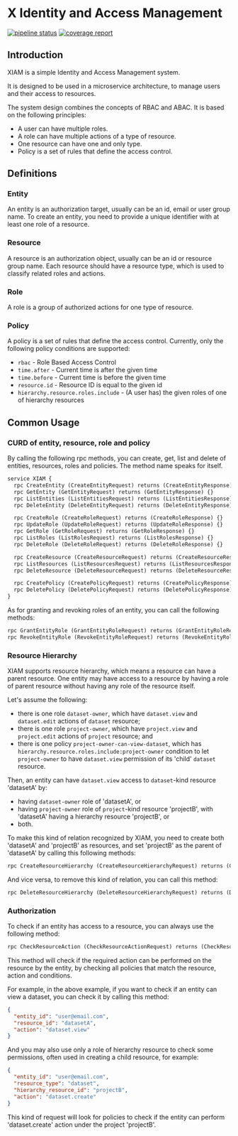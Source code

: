 # X Identity and Access Management

[![pipeline status](../statics/images/pipeline.svg)](https://git.basebit.me/entropy/xiam/-/commits/master) [![coverage report](https://git.basebit.me/entropy/xiam/badges/master/coverage.svg)](https://git.basebit.me/entropy/xiam/-/commits/master)

## Introduction

XIAM is a simple Identity and Access Management system.

It is designed to be used in a microservice architecture, to manage users and their access to resources.

The system design combines the concepts of RBAC and ABAC. It is based on the following principles:
- A user can have multiple roles.
- A role can have multiple actions of a type of resource.
- One resource can have one and only type.
- Policy is a set of rules that define the access control.

## Definitions

### Entity

An entity is an authorization target, usually can be an id, email or user group name.
To create an entity, you need to provide a unique identifier with at least one role of a resource.

### Resource

A resource is an authorization object, usually can be an id or resource group name.
Each resource should have a resource type, which is used to classify related roles and actions.

### Role

A role is a group of authorized actions for one type of resource.

### Policy

A policy is a set of rules that define the access control.
Currently, only the following policy conditions are supported:

- `rbac` - Role Based Access Control
- `time.after` - Current time is after the given time
- `time.before` - Current time is before the given time
- `resource.id` - Resource ID is equal to the given id
- `hierarchy.resource.roles.include` - (A user has) the given roles of one of hierarchy resources

## Common Usage

### CURD of entity, resource, role and policy

By calling the following rpc methods, you can create, get, list and delete of entities, resources, roles and policies.
The method name speaks for itself.

``` protobuf
service XIAM {
  rpc CreateEntity (CreateEntityRequest) returns (CreateEntityResponse) {}
  rpc GetEntity (GetEntityRequest) returns (GetEntityResponse) {}
  rpc ListEntities (ListEntitiesRequest) returns (ListEntitiesResponse) {}
  rpc DeleteEntity (DeleteEntityRequest) returns (DeleteEntityResponse) {}

  rpc CreateRole (CreateRoleRequest) returns (CreateRoleResponse) {}
  rpc UpdateRole (UpdateRoleRequest) returns (UpdateRoleResponse) {}
  rpc GetRole (GetRoleRequest) returns (GetRoleResponse) {}
  rpc ListRoles (ListRolesRequest) returns (ListRolesResponse) {}
  rpc DeleteRole (DeleteRoleRequest) returns (DeleteRoleResponse) {}

  rpc CreateResource (CreateResourceRequest) returns (CreateResourceResponse) {}
  rpc ListResources (ListResourcesRequest) returns (ListResourcesResponse) {}
  rpc DeleteResource (DeleteResourceRequest) returns (DeleteResourceResponse) {}

  rpc CreatePolicy (CreatePolicyRequest) returns (CreatePolicyResponse) {}
  rpc DeletePolicy (DeletePolicyRequest) returns (DeletePolicyResponse) {}
}
```

As for granting and revoking roles of an entity, you can call the following methods:

```protobuf
rpc GrantEntityRole (GrantEntityRoleRequest) returns (GrantEntityRoleResponse) {}
rpc RevokeEntityRole (RevokeEntityRoleRequest) returns (RevokeEntityRoleResponse) {}
```

### Resource Hierarchy

XIAM supports resource hierarchy, which means a resource can have a parent resource.
One entity may have access to a resource by having a role of parent resource without having any role of the resource itself.

Let's assume the following:
- there is one role `dataset-owner`, which have `dataset.view` and `dataset.edit` actions of `dataset` resource;
- there is one role `project-owner`, which have `project.view` and `project.edit` actions of `project` resource; and
- there is one policy `project-owner-can-view-dataset`, which has `hierarchy.resource.roles.include:project-owner` condition to let `project-owner` to have `dataset.view` permission of its 'child' `dataset` resource.

Then, an entity can have `dataset.view` access to `dataset`-kind resource 'datasetA' by:
- having `dataset-owner` role of 'datasetA', or
- having `project-owner` role of `project`-kind resource 'projectB', with 'datasetA' having a hierarchy resource 'projectB', or
- both.

To make this kind of relation recognized by XIAM, you need to create both 'datasetA' and 'projectB' as resources,
and set 'projectB' as the parent of 'datasetA' by calling this following methods: 

```protobuf
rpc CreateResourceHierarchy (CreateResourceHierarchyRequest) returns (CreateResourceHierarchyResponse) {}
```

And vice versa, to remove this kind of relation, you can call this method:

```protobuf
rpc DeleteResourceHierarchy (DeleteResourceHierarchyRequest) returns (DeleteResourceHierarchyResponse) {}
```

### Authorization

To check if an entity has access to a resource, you can always use the following method:

```protobuf
rpc CheckResourceAction (CheckResourceActionRequest) returns (CheckResourceActionResponse) {}
```

This method will check if the required action can be performed on the resource by the entity, by checking all policies that match the resource, action and conditions.

For example, in the above example, if you want to check if an entity can view a dataset, you can check it by calling this method:

```json
{
  "entity_id": "user@email.com",
  "resource_id": "datasetA",
  "action": "dataset.view"
}
```

And you may also use only a role of hierarchy resource to check some permissions, often used in creating a child resource, for example:

```json
{
  "entity_id": "user@email.com",
  "resource_type": "dataset",
  "hierarchy_resource_id": "projectB",
  "action": "dataset.create"
}
```

This kind of request will look for policies to check if the entity can perform 'dataset.create' action under the project 'projectB'.





